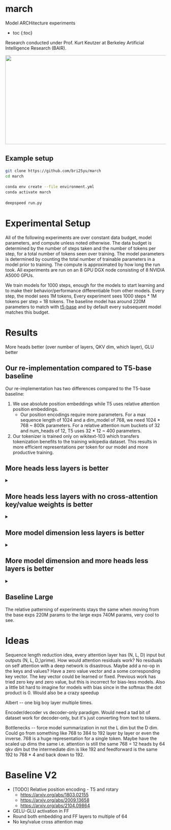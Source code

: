 # march
Model ARCHitecture experiments

* toc
{:toc}

Research conducted under Prof. Kurt Keutzer at Berkeley Artificial Intelligence Research (BAIR). 

<img src="http://bair.berkeley.edu/images/BAIR_Logo_BlueType_Tag.png" width="525" height="280">

## Example setup
```bash
git clone https://github.com/bri25yu/march
cd march

conda env create --file environment.yml
conda activate march

deepspeed run.py
```

# Experimental Setup
All of the following experiments are over constant data budget, model parameters, and compute unless noted otherwise. The data budget is determined by the number of steps taken and the number of tokens per step, for a total number of tokens seen over training. The model parameters is determined by counting the total number of trainable parameters in a model prior to training. The compute is approximated by how long the run took. All experiments are run on an 8 GPU DGX node consisting of 8 NVIDIA A5000 GPUs.

We train models for 1000 steps, enough for the models to start learning and to make their behavior/performance differentiable from other models. Every step, the model sees 1M tokens, Every experiment sees 1000 steps * 1M tokens per step = 1B tokens. The baseline model has around 220M parameters to match with [t5-base](https://huggingface.co/t5-base) and by default every subsequent model matches this budget. 


# Results
More heads better (over number of layers, QKV dim, which layer), GLU better

## Our re-implementation compared to T5-base baseline
Our re-implementation has two differences compared to the T5-base baseline:
1. We use absolute position embeddings while T5 uses relative attention position embeddings.
    - Our position encodings require more parameters. For a max sequence length of 1024 and a dim_model of 768, we need 1024 * 768 ~ 800k parameters. For a relative attention num buckets of 32 and num_heads of 12, T5 uses 32 * 12 ~ 400 parameters.
2. Our tokenizer is trained only on wikitext-103 which transfers tokenization benefits to the training wikipedia dataset. This results in more efficient representations per token for our model and more productive training.

## More heads less layers is better

<details>
<summary></summary>

![](readme_resources/more_heads_less_layers.png)

</details>

## More heads less layers with no cross-attention key/value weights is better

<details>
<summary></summary>

![](readme_resources/more_heads_less_layers_no_kv.png)

</details>

## More model dimension less layers is better

<details>
<summary></summary>

![](readme_resources/more_dim_less_layers.png)

</details>

## More model dimension and more heads less layers is better

<details>
<summary></summary>

![](readme_resources/more_heads_more_dim_less_layers.png)

</details>

## Baseline Large
The relative patterning of experiments stays the same when moving from the base exps 220M params to the large exps 740M params, very cool to see. 

# Ideas
Sequence length reduction idea, every attention layer has (N, L, D) input but outputs (N, L, D_\prime). How would attention residuals work? No residuals on self attention with a deep network is disastrous. Maybe add a no-op in the keys and values? Have a zero value vector and a some corresponding key vector. The key vector could be learned or fixed. Previous work has tried zero key and zero value, but this is incorrect for bias-less models. Also a little bit hard to imagine for models with bias since in the softmax the dot product is 0. Would also be a crazy speedup

Albert -- one big boy layer multiple times.

Encoder/decoder vs decoder-only paradigm. Would need a tad bit of dataset work for decoder-only, but it's just converting from text to tokens.

Bottlenecks -- force model summarization in not the L dim but the D dim. Could go from something like 768 to 384 to 192 layer by layer or even the inverse. 768 is a huge representation for a single token. Maybe have the scaled up dims the same i.e. attention is still the same 768 = 12 heads by 64 qkv dim but the intermediate dim is like 192 and feedforward is the same 192 to 768 * 4 and back down to 192. 

# Baseline V2

- [TODO] Relative position encoding - T5 and rotary
  - https://arxiv.org/abs/1803.02155
  - https://arxiv.org/abs/2009.13658
  - https://arxiv.org/abs/2104.09864
- GELU-GLU activation in FF
- Round both embedding and FF layers to multiple of 64
- No key/value cross attention map
